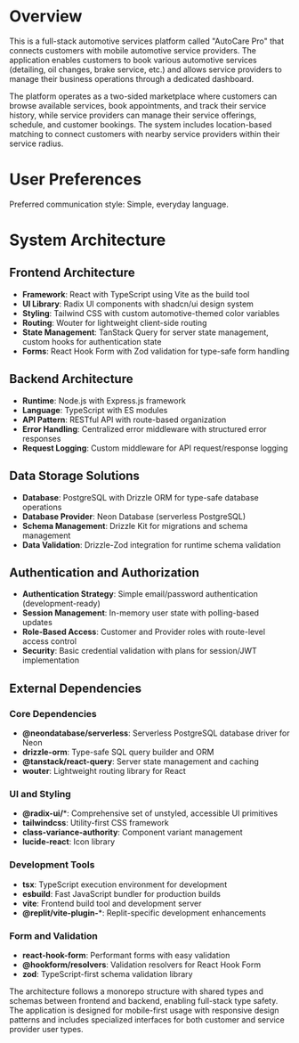 # Overview

This is a full-stack automotive services platform called "AutoCare Pro" that connects customers with mobile automotive service providers. The application enables customers to book various automotive services (detailing, oil changes, brake service, etc.) and allows service providers to manage their business operations through a dedicated dashboard.

The platform operates as a two-sided marketplace where customers can browse available services, book appointments, and track their service history, while service providers can manage their service offerings, schedule, and customer bookings. The system includes location-based matching to connect customers with nearby service providers within their service radius.

# User Preferences

Preferred communication style: Simple, everyday language.

# System Architecture

## Frontend Architecture
- **Framework**: React with TypeScript using Vite as the build tool
- **UI Library**: Radix UI components with shadcn/ui design system
- **Styling**: Tailwind CSS with custom automotive-themed color variables
- **Routing**: Wouter for lightweight client-side routing
- **State Management**: TanStack Query for server state management, custom hooks for authentication state
- **Forms**: React Hook Form with Zod validation for type-safe form handling

## Backend Architecture
- **Runtime**: Node.js with Express.js framework
- **Language**: TypeScript with ES modules
- **API Pattern**: RESTful API with route-based organization
- **Error Handling**: Centralized error middleware with structured error responses
- **Request Logging**: Custom middleware for API request/response logging

## Data Storage Solutions
- **Database**: PostgreSQL with Drizzle ORM for type-safe database operations
- **Database Provider**: Neon Database (serverless PostgreSQL)
- **Schema Management**: Drizzle Kit for migrations and schema management
- **Data Validation**: Drizzle-Zod integration for runtime schema validation

## Authentication and Authorization
- **Authentication Strategy**: Simple email/password authentication (development-ready)
- **Session Management**: In-memory user state with polling-based updates
- **Role-Based Access**: Customer and Provider roles with route-level access control
- **Security**: Basic credential validation with plans for session/JWT implementation

## External Dependencies

### Core Dependencies
- **@neondatabase/serverless**: Serverless PostgreSQL database driver for Neon
- **drizzle-orm**: Type-safe SQL query builder and ORM
- **@tanstack/react-query**: Server state management and caching
- **wouter**: Lightweight routing library for React

### UI and Styling
- **@radix-ui/***: Comprehensive set of unstyled, accessible UI primitives
- **tailwindcss**: Utility-first CSS framework
- **class-variance-authority**: Component variant management
- **lucide-react**: Icon library

### Development Tools
- **tsx**: TypeScript execution environment for development
- **esbuild**: Fast JavaScript bundler for production builds
- **vite**: Frontend build tool and development server
- **@replit/vite-plugin-***: Replit-specific development enhancements

### Form and Validation
- **react-hook-form**: Performant forms with easy validation
- **@hookform/resolvers**: Validation resolvers for React Hook Form
- **zod**: TypeScript-first schema validation library

The architecture follows a monorepo structure with shared types and schemas between frontend and backend, enabling full-stack type safety. The application is designed for mobile-first usage with responsive design patterns and includes specialized interfaces for both customer and service provider user types.